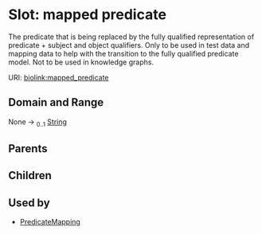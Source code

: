 
# Slot: mapped predicate


The predicate that is being replaced by the fully qualified representation of predicate + subject and object  qualifiers.  Only to be used in test data and mapping data to help with the transition to the fully qualified predicate model. Not to be used in knowledge graphs.

URI: [biolink:mapped_predicate](https://w3id.org/biolink/vocab/mapped_predicate)


## Domain and Range

None &#8594;  <sub>0..1</sub> [String](types/String.md)

## Parents


## Children


## Used by

 * [PredicateMapping](PredicateMapping.md)

